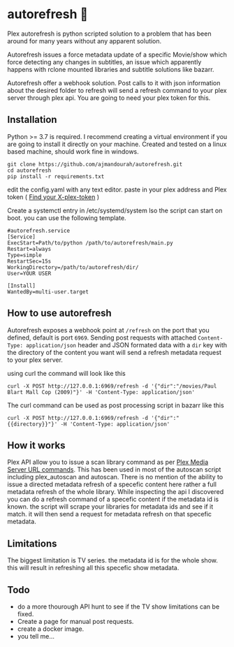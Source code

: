 # autorefresh 🎥
Plex autorefresh is python scripted solution to a problem that has been around for many years without any apparent solution.

Autorefresh issues a force metadata update of a specific Movie/show which force detecting any changes in subtitles, an issue which apparently happens with rclone mounted libraries and subtitle solutions like bazarr.

Autorefresh offer a webhook solution. Post calls to it with json information about the desired folder to refresh will send a refresh command to your plex server through plex api. You are going to need your plex token for this. 

## Installation
Python >= 3.7 is required. I recommend creating a virtual environment if you are going to install it directly on your machine. Created and tested on a linux based machine, should work fine in windows.

```
git clone https://github.com/ajmandourah/autorefresh.git
cd autorefresh
pip install -r requirements.txt
```
edit the config.yaml with any text editor. paste in your plex address and Plex token ( [Find your X-plex-token](https://support.plex.tv/articles/204059436-finding-an-authentication-token-x-plex-token/) )

Create a systemctl entry in /etc/systemd/system lso the script can start on boot. you can use the following template.

```
#autorefresh.service
[Service]
ExecStart=Path/to/python /path/to/autorefresh/main.py
Restart=always
Type=simple
RestartSec=15s
WorkingDirectory=/path/to/autorefresh/dir/
User=YOUR USER

[Install]
WantedBy=multi-user.target

```

## How to use autorefresh
Autorefresh exposes a webhook point at `/refresh` on the port that you defined, default is port `6969`. Sending post requests with attached `Content-Type: application/json` header and JSON formated data with a `dir` key with the directory of the content you want will send a refresh metadata request to your plex server.

using curl the command will look like this
```
curl -X POST http://127.0.0.1:6969/refresh -d '{"dir":"/movies/Paul Blart Mall Cop (2009)"}' -H 'Content-Type: application/json'
```

The curl command can be used as post processing script in bazarr like this

```
curl -X POST http://127.0.0.1:6969/refresh -d '{"dir":"{{directory}}"}' -H 'Content-Type: application/json'
```

## How it works
Plex API allow you to issue a scan library command as per [Plex Media Server URL commands](https://support.plex.tv/articles/201638786-plex-media-server-url-commands/). This has been used in most of the autoscan script including plex_autoscan and autoscan. There is no mention of the ability to issue a directed metadata refresh of a specefic content here rather a full metadata refresh of the whole library.
While inspecting the api I discovered you can do a refresh command of a specefic content if the metadata id is known. the script will scrape your libraries for metadata ids and see if it match. it will then send a request for metadata refresh on that specefic metadata.

## Limitations
The biggest limitation is TV series. the metadata id is for the whole show. this will result in refreshing all this specefic show metadata.

## Todo
- do a more thourough API hunt to see if the TV show limitations can be fixed.
- Create a page for manual post requests.
- create a docker image.
- you tell me...
